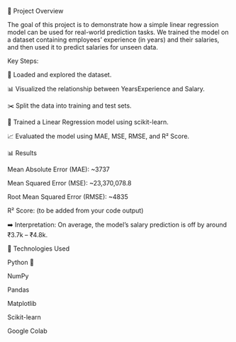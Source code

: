 📌 Project Overview

The goal of this project is to demonstrate how a simple linear regression model can be used for real-world prediction tasks.
We trained the model on a dataset containing employees’ experience (in years) and their salaries, and then used it to predict salaries for unseen data.

Key Steps:

📂 Loaded and explored the dataset.

📊 Visualized the relationship between YearsExperience and Salary.

✂️ Split the data into training and test sets.

🤖 Trained a Linear Regression model using scikit-learn.

📈 Evaluated the model using MAE, MSE, RMSE, and R² Score.

📊 Results

Mean Absolute Error (MAE): ~3737

Mean Squared Error (MSE): ~23,370,078.8

Root Mean Squared Error (RMSE): ~4835

R² Score: (to be added from your code output)

➡️ Interpretation: On average, the model’s salary prediction is off by around ₹3.7k – ₹4.8k.

🚀 Technologies Used

Python 🐍

NumPy

Pandas

Matplotlib

Scikit-learn

Google Colab

